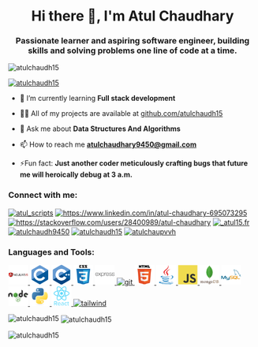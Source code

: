 <h1 align="center">Hi there 👋, I'm Atul Chaudhary</h1>
<h3 align="center">Passionate learner and aspiring software engineer, building skills and solving problems one line of code at a time.</h3>

<p align="left"> <img src="https://komarev.com/ghpvc/?username=atulchaudh15&label=Profile%20views&color=0e75b6&style=flat" alt="atulchaudh15" /> </p>

<p align="left"> <a href="https://github.com/ryo-ma/github-profile-trophy"><img src="https://github-profile-trophy.vercel.app/?username=atulchaudh15" alt="atulchaudh15" /></a> </p>

- 🌱 I’m currently learning **Full stack development**

- 👨‍💻 All of my projects are available at [github.com/atulchaudh15](github.com/atulchaudh15)

- 💬 Ask me about **Data Structures And Algorithms**

- 📫 How to reach me **atulchaudhary9450@gmail.com**

- ⚡Fun fact: **Just another coder meticulously crafting bugs that future me will heroically debug at 3 a.m.**

<h3 align="left">Connect with me:</h3>
<p align="left">
<a href="https://twitter.com/atul_scripts" target="blank"><img align="center" src="https://raw.githubusercontent.com/rahuldkjain/github-profile-readme-generator/master/src/images/icons/Social/twitter.svg" alt="atul_scripts" height="30" width="40" /></a>
<a href="https://linkedin.com/in/https://www.linkedin.com/in/atul-chaudhary-695073295" target="blank"><img align="center" src="https://raw.githubusercontent.com/rahuldkjain/github-profile-readme-generator/master/src/images/icons/Social/linked-in-alt.svg" alt="https://www.linkedin.com/in/atul-chaudhary-695073295" height="30" width="40" /></a>
<a href="https://stackoverflow.com/users/https://stackoverflow.com/users/28400989/atul-chaudhary" target="blank"><img align="center" src="https://raw.githubusercontent.com/rahuldkjain/github-profile-readme-generator/master/src/images/icons/Social/stack-overflow.svg" alt="https://stackoverflow.com/users/28400989/atul-chaudhary" height="30" width="40" /></a>
<a href="https://instagram.com/_atul15.fr" target="blank"><img align="center" src="https://raw.githubusercontent.com/rahuldkjain/github-profile-readme-generator/master/src/images/icons/Social/instagram.svg" alt="_atul15.fr" height="30" width="40" /></a>
<a href="https://codeforces.com/profile/atulchaudh9450" target="blank"><img align="center" src="https://raw.githubusercontent.com/rahuldkjain/github-profile-readme-generator/master/src/images/icons/Social/codeforces.svg" alt="atulchaudh9450" height="30" width="40" /></a>
<a href="https://www.leetcode.com/atulchaudh15" target="blank"><img align="center" src="https://raw.githubusercontent.com/rahuldkjain/github-profile-readme-generator/master/src/images/icons/Social/leet-code.svg" alt="atulchaudh15" height="30" width="40" /></a>
<a href="https://auth.geeksforgeeks.org/user/atulchaupvvh" target="blank"><img align="center" src="https://raw.githubusercontent.com/rahuldkjain/github-profile-readme-generator/master/src/images/icons/Social/geeks-for-geeks.svg" alt="atulchaupvvh" height="30" width="40" /></a>
</p>

<h3 align="left">Languages and Tools:</h3>
<p align="left"> <a href="https://angular.io" target="_blank" rel="noreferrer"> <img src="https://raw.githubusercontent.com/devicons/devicon/master/icons/angularjs/angularjs-original-wordmark.svg" alt="angularjs" width="40" height="40"/> </a> <a href="https://www.cprogramming.com/" target="_blank" rel="noreferrer"> <img src="https://raw.githubusercontent.com/devicons/devicon/master/icons/c/c-original.svg" alt="c" width="40" height="40"/> </a> <a href="https://www.w3schools.com/cpp/" target="_blank" rel="noreferrer"> <img src="https://raw.githubusercontent.com/devicons/devicon/master/icons/cplusplus/cplusplus-original.svg" alt="cplusplus" width="40" height="40"/> </a> <a href="https://www.w3schools.com/css/" target="_blank" rel="noreferrer"> <img src="https://raw.githubusercontent.com/devicons/devicon/master/icons/css3/css3-original-wordmark.svg" alt="css3" width="40" height="40"/> </a> <a href="https://expressjs.com" target="_blank" rel="noreferrer"> <img src="https://raw.githubusercontent.com/devicons/devicon/master/icons/express/express-original-wordmark.svg" alt="express" width="40" height="40"/> </a> <a href="https://git-scm.com/" target="_blank" rel="noreferrer"> <img src="https://www.vectorlogo.zone/logos/git-scm/git-scm-icon.svg" alt="git" width="40" height="40"/> </a> <a href="https://www.w3.org/html/" target="_blank" rel="noreferrer"> <img src="https://raw.githubusercontent.com/devicons/devicon/master/icons/html5/html5-original-wordmark.svg" alt="html5" width="40" height="40"/> </a> <a href="https://www.java.com" target="_blank" rel="noreferrer"> <img src="https://raw.githubusercontent.com/devicons/devicon/master/icons/java/java-original.svg" alt="java" width="40" height="40"/> </a> <a href="https://developer.mozilla.org/en-US/docs/Web/JavaScript" target="_blank" rel="noreferrer"> <img src="https://raw.githubusercontent.com/devicons/devicon/master/icons/javascript/javascript-original.svg" alt="javascript" width="40" height="40"/> </a> <a href="https://www.mongodb.com/" target="_blank" rel="noreferrer"> <img src="https://raw.githubusercontent.com/devicons/devicon/master/icons/mongodb/mongodb-original-wordmark.svg" alt="mongodb" width="40" height="40"/> </a> <a href="https://www.mysql.com/" target="_blank" rel="noreferrer"> <img src="https://raw.githubusercontent.com/devicons/devicon/master/icons/mysql/mysql-original-wordmark.svg" alt="mysql" width="40" height="40"/> </a> <a href="https://nodejs.org" target="_blank" rel="noreferrer"> <img src="https://raw.githubusercontent.com/devicons/devicon/master/icons/nodejs/nodejs-original-wordmark.svg" alt="nodejs" width="40" height="40"/> </a> <a href="https://www.python.org" target="_blank" rel="noreferrer"> <img src="https://raw.githubusercontent.com/devicons/devicon/master/icons/python/python-original.svg" alt="python" width="40" height="40"/> </a> <a href="https://reactjs.org/" target="_blank" rel="noreferrer"> <img src="https://raw.githubusercontent.com/devicons/devicon/master/icons/react/react-original-wordmark.svg" alt="react" width="40" height="40"/> </a> <a href="https://tailwindcss.com/" target="_blank" rel="noreferrer"> <img src="https://www.vectorlogo.zone/logos/tailwindcss/tailwindcss-icon.svg" alt="tailwind" width="40" height="40"/> </a> </p>

<p><img align="left" src="https://github-readme-stats.vercel.app/api/top-langs?username=atulchaudh15&show_icons=true&locale=en&layout=compact" alt="atulchaudh15" /></p>

<p>&nbsp;<img align="center" src="https://github-readme-stats.vercel.app/api?username=atulchaudh15&show_icons=true&locale=en" alt="atulchaudh15" /></p>

<p><img align="center" src="https://github-readme-streak-stats.herokuapp.com/?user=atulchaudh15&" alt="atulchaudh15" /></p>
